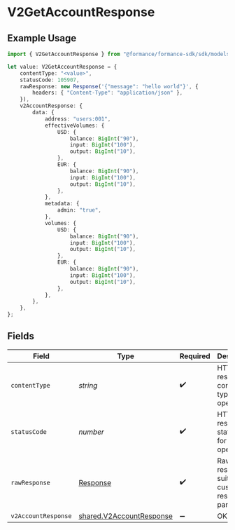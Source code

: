 # V2GetAccountResponse

## Example Usage

```typescript
import { V2GetAccountResponse } from "@formance/formance-sdk/sdk/models/operations";

let value: V2GetAccountResponse = {
    contentType: "<value>",
    statusCode: 105907,
    rawResponse: new Response('{"message": "hello world"}', {
        headers: { "Content-Type": "application/json" },
    }),
    v2AccountResponse: {
        data: {
            address: "users:001",
            effectiveVolumes: {
                USD: {
                    balance: BigInt("90"),
                    input: BigInt("100"),
                    output: BigInt("10"),
                },
                EUR: {
                    balance: BigInt("90"),
                    input: BigInt("100"),
                    output: BigInt("10"),
                },
            },
            metadata: {
                admin: "true",
            },
            volumes: {
                USD: {
                    balance: BigInt("90"),
                    input: BigInt("100"),
                    output: BigInt("10"),
                },
                EUR: {
                    balance: BigInt("90"),
                    input: BigInt("100"),
                    output: BigInt("10"),
                },
            },
        },
    },
};
```

## Fields

| Field                                                                       | Type                                                                        | Required                                                                    | Description                                                                 |
| --------------------------------------------------------------------------- | --------------------------------------------------------------------------- | --------------------------------------------------------------------------- | --------------------------------------------------------------------------- |
| `contentType`                                                               | *string*                                                                    | :heavy_check_mark:                                                          | HTTP response content type for this operation                               |
| `statusCode`                                                                | *number*                                                                    | :heavy_check_mark:                                                          | HTTP response status code for this operation                                |
| `rawResponse`                                                               | [Response](https://developer.mozilla.org/en-US/docs/Web/API/Response)       | :heavy_check_mark:                                                          | Raw HTTP response; suitable for custom response parsing                     |
| `v2AccountResponse`                                                         | [shared.V2AccountResponse](../../../sdk/models/shared/v2accountresponse.md) | :heavy_minus_sign:                                                          | OK                                                                          |